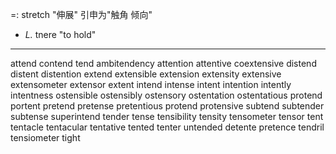 =: stretch "伸展" 引申为"触角 倾向"
- *L.* tnere "to hold"

---
attend
contend
tend
ambitendency
attention
attentive
coextensive
distend
distent
distention
extend
extensible
extension
extensity
extensive
extensometer
extensor
extent
intend
intense
intent
intention
intently
intentness
ostensible
ostensibly
ostensory
ostentation
ostentatious
protend
portent
pretend
pretense
pretentious
protend
protensive
subtend
subtender
subtense
superintend
tender
tense
tensibility
tensity
tensometer
tensor
tent
tentacle
tentacular
tentative
tented
tenter
untended
detente
pretence
tendril
tensiometer
tight
